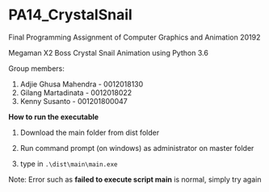 # PA14_CrystalSnail

Final Programming Assignment of Computer Graphics and Animation 20192

Megaman X2 Boss Crystal Snail Animation using Python 3.6

Group members:
1. Adjie Ghusa Mahendra - 0012018130
2. Gilang Martadinata - 0012018022
3. Kenny Susanto - 001201800047

**How to run the executable**

1. Download the main folder from dist folder

2. Run command prompt (on windows) as administrator on master folder

3. type in ```.\dist\main\main.exe```

Note: Error such as **failed to execute script main** is normal, simply try again
